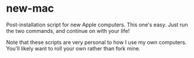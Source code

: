 # new-mac

Post-installation script for new Apple computers. This one's easy. Just run the
two commands, and continue on with your life!

Note that these scripts are very personal to how I use my own computers. You'll
likely want to roll your own rather than fork mine.
